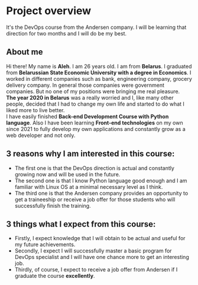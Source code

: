 # Project overview
It's the DevOps course from the Andersen company. I will be learning that direction for two months and I will do be my best.

## About me
Hi there! My name is **Aleh**. I am 26 years old. I am from **Belarus**. I graduated from **Belarussian State Economic University with a degree in Economics**. I worked in different companies such as bank, engineering company, grocery delivery company. In general those companies were government companies. But no one of my positions were bringing me real pleasure.  
**The year 2020 in Belarus** was a really worried and I, like many other people, decided that I had to change my own life and started to do what I liked more to live better.  
I have easily finished **Back-end Development Course with Python language**. Also I have been learning **Front-end technologies** on my own since 2021 to fully develop my own applications and constantly grow as a web developer and not only.

## 3 reasons why I am interested in this course:
* The first one is that the DevOps direction is actual and constantly growing now and will be used in the future. 
* The second one is that I know Python language good enough and I am familiar with Linux OS at a minimal necessary level as I think.
* The third one is that the Andersen company provides an opportunity to get a traineeship or receive a job offer for those students who will successfully finish the training.

## 3 things what I expect from this course:
* Firstly, I expect knowledge that I will obtain to be actual and useful for my future achievements. 
* Secondly, I expect I will successfully master a basic program for DevOps specialist and I will have one chance more to get an interesting job.
* Thirdly, of course, I expect to receive a job offer from Andersen if I graduate the course **excellently**.
